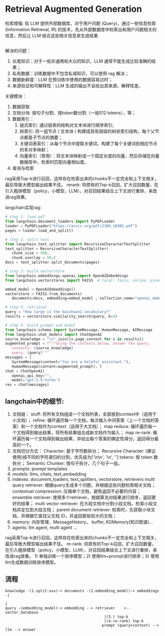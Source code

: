 # Retrieval Augmented Generation
检索增强: 给 LLM 提供外部数据库，对于用户问题 (Query)，通过一些信息检索 (Information Retrieval, IR) 的技术，先从外部数据库中检索出和用户问题相关的信息，然后让 LLM 结合这些相关信息来生成结果.

## 
解决的问题：
1. 长尾知识：对于一些非通用和大众的知识，LLM 通常不能生成比较准确的结果；
2. 私有数据：训练数据中不包含私域知识，可以使用 rag 解决；
3. 数据新鲜度：LLM 在预训练中使用的数据容易过时；
4. 来源验证和可解释性：LLM 生成的输出不会给出其来源，解释性差。

关键模块：
1. 数据获取
2. 文档分块: 按句子分割、按token数分割（一般512 tokens），等；
3. 数据索引：
   1) 链式索引: 通过链表的结构对文本块进行顺序索引;
   2) 树索引: 将一组节点 ( 文本块 ) 构建成具有层级的树状索引结构，每个父节点都是子节点的摘要；
   3) 关键词表索引：从每个节点中提取关键词，构建了每个关键词到相应节点的多对多映射；
   4) 向量索引（常用）：将文本块映射成一个固定长度的向量，然后存储在向量数据库中，检索时匹配向量相似度。
4. 查询与检索

rag采用Top-k进行召回，这样存在检索出来的chunks不一定完全和上下文相关，最后导致大模型输出结果不佳。
rerank: 将原有的Top-k召回，扩大召回数量，在引入粗排模型（policy，小模型，LLM），对召回结果结合上下文进行重排，来改进rag效果。

langchain实现rag:
```python
# step 1: load pdf
from langchain.document_loaders import PyPDFLoader
loader = PyPDFLoader("https://arxiv.org/pdf/2309.10305.pdf")
pages = loader.load_and_split()

# step 2: split text
from langchain.text_splitter import RecursiveCharacterTextSplitter
text_splitter = RecursiveCharacterTextSplitter(
   chunk_size = 500,
   chunk_overlap = 50,)
docs = text_splitter.split_documents(pages)

# step 3: build vectorstore
from langchain.embeddings.openai import OpenAIEmbeddings
from langchain.vectorstores import FAISS  # local: faiss; online: pinecone

embed_model = OpenAIEmbeddings()
vectorstore = FAISS.from_documents(
   documents=docs, embedding=embed_model , collection_name="openai_embed")

# step 4: retrieval 
query = "How large is the baichuan2 vocabulary?"
results = vectorstore.similarity_search(query, k=3)

# step 5: build prompt and model
from langchain.schema import SystemMessage, HumanMessage, AIMessage
from langchain.chat_models import ChatOpenAI
source_knowledge = "\n".join([x.page_content for x in results])
augmented_prompt = f"""Using the contexts below, answer the query.
   contexts: {source_knowledge}
   query: {query}"""
messages = [
   SystemMessage(content="You are a helpful assistant."),
   HumanMessage(content=augmented_prompt), ]
chat = ChatOpenAI(
   openai_api_key="",
   model='gpt-3.5-turbo')
res = chat(messages)
```


## langchain中的细节:

1. 文档链：
   stuff: 将所有文档组成一个文档列表，全部放到context中（适用于小文档）；
   refine: 循环遍历每一个文档，每次输入中间答案（上一个文档的答案）和一个文档作为context（适用于大文档）；
   map reduce: 循环遍历每一个文档得到输出结果，将所有结果组合成新文档作为输入；
   map re-rank: 循环遍历每一个文档得到输出结果，并给出每个答案的确定性得分，返回得分最高的一个。
2. 文档切分方式：
   Character: 基于字符数拆分；
   Recursive Character: (建议使用)按不同的字符递归的分割，优先级为['\n\n', '\n', '']
   tokens: 按 token 数拆分；
   Semantic Chunker: 按句子拆分，几个句子一组。
3. prompts: prompt templates
4. models: llms, chats, text_embedding
5. indexes: document_loaders, text_splitters, vectorstore, retrievers
   multi query retriever: 根据query生成多个问题，并根据这些问题检索相关文档；
   contextual compression: 压缩单个文档，避免返回不必要的内容；
   ensemble retriever: 使用多个retriever，根据算法对结果进行排序，返回更好的结果；
   multi vector retriever: 在大段文档中分割小段文档，检索小段文档并定位到大段文档；
   parent document retriever: 检索时，先获取小块文档，并根据它查找父文档 ID，并返回那些较大的文档；
6. memory: 内存管理，MessageHistory， buffer, KGMemory(知识图谱)...
7. agents: llm agent, multi agent ...

rag采用Top-k进行召回，这样存在检索出来的chunks不一定完全和上下文相关，最后导致大模型输出结果不佳。
re-rank: 将原有的Top-k召回，扩大召回数量，在引入粗排模型（policy，小模型，LLM），对召回结果结合上下文进行重排，来改进rag效果。
         1) 单独训练一个排序模型；2) 使用llm+prompt进行排序；3) 使用llm生成数据训练排序模型。

## 流程

```
knowledge -(1.split:xxx)-> documents -(2.embedding_model)-> embeddings -|
                                                                        |
query -(embedding_model)-> embedding --> retriever    <-- vector_database
                                             |(3.) top-k
                                             |(4.re-rank) top-k
                                            prompt (query+context) --> llm --> answer
```
